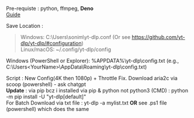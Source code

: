 Pre-requiste : python, ffmpeg, **Deno** \
[Guide](https://www.rapidseedbox.com/blog/yt-dlp-complete-guide)

Save Location : 
> Windows: C:\Users\sonim\yt-dlp.conf (Or see https://github.com/yt-dlp/yt-dlp/#configuration) \
> Linux/macOS: ~/.config/yt-dlp/config

Windows (PowerShell or Explorer): %APPDATA%\yt-dlp\config.txt (e.g., C:\Users\<YourName>\AppData\Roaming\yt-dlp\config.txt)

Script : New Config(4K then 1080p) + Throttle Fix. Download aria2c via scoop (powershell) - ask chatgpt \
**Update** : via pip bcz i installed via pip & python not python3 (CMD) : python -m pip install -U "yt-dlp[default]" \
For Batch Download via txt file : yt-dlp -a mylist.txt **OR** see .ps1 file (powershell) which does the same


